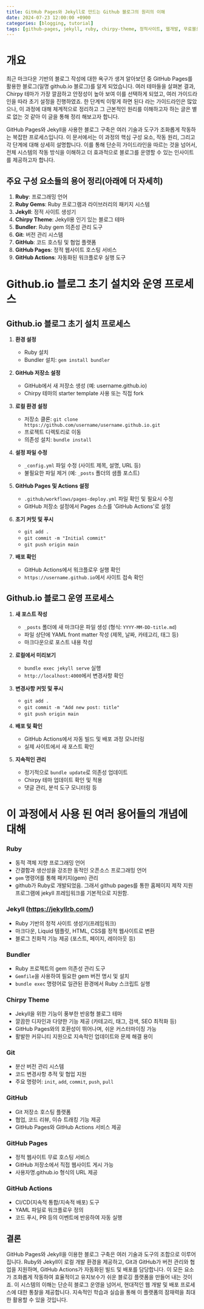 ```yaml
---
title: GitHub Pages와 Jekyll로 만드는 Github 블로그의 원리의 이해
date: 2024-07-23 12:00:00 +0900
categories: [blogging, tutorial]
tags: [github-pages, jekyll, ruby, chirpy-theme, 정적사이트, 웹개발, 무료블로그만들기]
---
```


# 개요

최근 마크다운 기반의 블로그 작성에 대한 욕구가 생겨 알아보던 중 GitHub Pages를 활용한 블로그(일명 github.io 블로그)를 알게 되었습니다. 
여러 테마들을 살펴본 결과, Chirpy 테마가 가장 깔끔하고 안정성이 높아 보여 이를 선택하게 되었고, 여러 가이드라인을 따라 초기 설정을 진행하였죠. 
한 단계씩 이렇게 하면 된다 라는 가이드라인은 많았으나, 이 과정에 대해 체계적으로 정리하고 그 근본적인 원리를 이해하고자 하는 글은 별로 없는 것 같아 이 글을 통해 정리 해보고자 합니다.

GitHub Pages와 Jekyll을 사용한 블로그 구축은 여러 기술과 도구가 조화롭게 작동하는 복잡한 프로세스입니다. 이 문서에서는 이 과정의 핵심 구성 요소, 작동 원리, 그리고 각 단계에 대해 상세히 설명합니다. 이를 통해 단순히 가이드라인을 따르는 것을 넘어서, 전체 시스템의 작동 방식을 이해하고 더 효과적으로 블로그를 운영할 수 있는 인사이트를 제공하고자 합니다.


## 주요 구성 요소들의 용어 정리(아래에 더 자세히)

1. **Ruby**: 프로그래밍 언어
2. **Ruby Gems**: Ruby 프로그램과 라이브러리의 패키지 시스템
3. **Jekyll**: 정적 사이트 생성기
4. **Chirpy Theme**: Jekyll용 인기 있는 블로그 테마
6. **Bundler**: Ruby gem 의존성 관리 도구
7. **Git**: 버전 관리 시스템
8. **GitHub**: 코드 호스팅 및 협업 플랫폼
9. **GitHub Pages**: 정적 웹사이트 호스팅 서비스
10. **GitHub Actions**: 자동화된 워크플로우 실행 도구


# Github.io 블로그 초기 설치와 운영 프로세스

## Github.io 블로그 초기 설치 프로세스

1. **환경 설정**
   - Ruby 설치
   - Bundler 설치: `gem install bundler`

2. **GitHub 저장소 설정**
   - GitHub에서 새 저장소 생성 (예: username.github.io)
   - Chirpy 테마의 starter template 사용 또는 직접 fork

3. **로컬 환경 설정**
   - 저장소 클론: `git clone https://github.com/username/username.github.io.git`
   - 프로젝트 디렉토리로 이동
   - 의존성 설치: `bundle install`

4. **설정 파일 수정**
   - `_config.yml` 파일 수정 (사이트 제목, 설명, URL 등)
   - 불필요한 파일 제거 (예: `_posts` 폴더의 샘플 포스트)

5. **GitHub Pages 및 Actions 설정**
   - `.github/workflows/pages-deploy.yml` 파일 확인 및 필요시 수정
   - GitHub 저장소 설정에서 Pages 소스를 'GitHub Actions'로 설정

6. **초기 커밋 및 푸시**
   - `git add .`
   - `git commit -m "Initial commit"`
   - `git push origin main`

7. **배포 확인**
   - GitHub Actions에서 워크플로우 실행 확인
   - `https://username.github.io`에서 사이트 접속 확인


## Github.io 블로그 운영 프로세스

1. **새 포스트 작성**
   - `_posts` 폴더에 새 마크다운 파일 생성 (형식: `YYYY-MM-DD-title.md`)
   - 파일 상단에 YAML front matter 작성 (제목, 날짜, 카테고리, 태그 등)
   - 마크다운으로 포스트 내용 작성

2. **로컬에서 미리보기**
   - `bundle exec jekyll serve` 실행
   - `http://localhost:4000`에서 변경사항 확인

3. **변경사항 커밋 및 푸시**
   - `git add .`
   - `git commit -m "Add new post: title"`
   - `git push origin main`

4. **배포 및 확인**
   - GitHub Actions에서 자동 빌드 및 배포 과정 모니터링
   - 실제 사이트에서 새 포스트 확인

5. **지속적인 관리**
   - 정기적으로 `bundle update`로 의존성 업데이트
   - Chirpy 테마 업데이트 확인 및 적용
   - 댓글 관리, 분석 도구 모니터링 등


# 이 과정에서 사용 된 여러 용어들의 개념에 대해

### Ruby
- 동적 객체 지향 프로그래밍 언어
- 간결함과 생산성을 강조한 동적인 오픈소스 프로그래밍 언어
- `gem` 명령어를 통해 패키지(gem) 관리
- github가 Ruby로 개발되었음. 그래서 github pages를 통한 홈페이지 제작 지원 프로그램에 jekyll 프레임워크를 기본적으로 지원함.

### Jekyll (https://jekyllrb.com/)
- Ruby 기반의 정적 사이트 생성기(프레임워크)
- 마크다운, Liquid 템플릿, HTML, CSS를 정적 웹사이트로 변환
- 블로그 친화적 기능 제공 (포스트, 페이지, 레이아웃 등)

### Bundler
- Ruby 프로젝트의 gem 의존성 관리 도구
- `Gemfile`을 사용하여 필요한 gem 버전 명시 및 설치
- `bundle exec` 명령어로 일관된 환경에서 Ruby 스크립트 실행

### Chirpy Theme
- Jekyll을 위한 기능이 풍부한 반응형 블로그 테마
- 깔끔한 디자인과 다양한 기능 제공 (카테고리, 태그, 검색, SEO 최적화 등)
- GitHub Pages와의 호환성이 뛰어나며, 쉬운 커스터마이징 가능
- 활발한 커뮤니티 지원으로 지속적인 업데이트와 문제 해결 용이

### Git
- 분산 버전 관리 시스템
- 코드 변경사항 추적 및 협업 지원
- 주요 명령어: `init`, `add`, `commit`, `push`, `pull`

### GitHub
- Git 저장소 호스팅 플랫폼
- 협업, 코드 리뷰, 이슈 트래킹 기능 제공
- GitHub Pages와 GitHub Actions 서비스 제공

### GitHub Pages
- 정적 웹사이트 무료 호스팅 서비스
- GitHub 저장소에서 직접 웹사이트 게시 가능
- 사용자명.github.io 형식의 URL 제공

### GitHub Actions
- CI/CD(지속적 통합/지속적 배포) 도구
- YAML 파일로 워크플로우 정의
- 코드 푸시, PR 등의 이벤트에 반응하여 자동 실행

## 결론

GitHub Pages와 Jekyll을 이용한 블로그 구축은 여러 기술과 도구의 조합으로 이루어집니다. Ruby와 Jekyll이 로컬 개발 환경을 제공하고, Git과 GitHub가 버전 관리와 협업을 지원하며, GitHub Actions가 자동화된 빌드 및 배포를 담당합니다. 이 모든 요소가 조화롭게 작동하여 효율적이고 유지보수가 쉬운 블로깅 플랫폼을 만들어 내는 것이죠.
이 시스템의 이해는 단순히 블로그 운영을 넘어서, 현대적인 웹 개발 및 배포 프로세스에 대한 통찰을 제공합니다. 지속적인 학습과 실습을 통해 이 플랫폼의 잠재력을 최대한 활용할 수 있을 것입니다.


